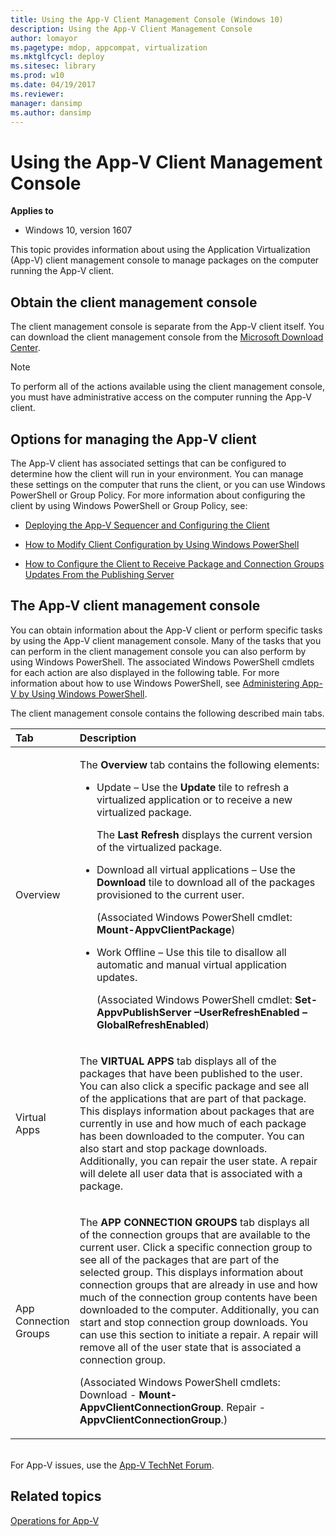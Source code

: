 ```yaml
---
title: Using the App-V Client Management Console (Windows 10)
description: Using the App-V Client Management Console
author: lomayor
ms.pagetype: mdop, appcompat, virtualization
ms.mktglfcycl: deploy
ms.sitesec: library
ms.prod: w10
ms.date: 04/19/2017
ms.reviewer: 
manager: dansimp
ms.author: dansimp
---
```



# Using the App-V Client Management Console

**Applies to**
-   Windows 10, version 1607

This topic provides information about using the Application Virtualization (App-V) client management console to manage packages on the computer running the App-V client.

## Obtain the client management console

The client management console is separate from the App-V client itself. You can download the client management console from the [Microsoft Download Center](https://www.microsoft.com/download/details.aspx?id=41186).

> [!NOTE]
> To perform all of the actions available using the client management console, you must have administrative access on the computer running the App-V client.

## Options for managing the App-V client

The App-V client has associated settings that can be configured to determine how the client will run in your environment. You can manage these settings on the computer that runs the client, or you can use Windows PowerShell or Group Policy. For more information about configuring the client by using Windows PowerShell or Group Policy, see:

- [Deploying the App-V Sequencer and Configuring the Client](appv-deploying-the-appv-sequencer-and-client.md)

- [How to Modify Client Configuration by Using Windows PowerShell](appv-modify-client-configuration-with-powershell.md)

- [How to Configure the Client to Receive Package and Connection Groups Updates From the Publishing Server](appv-configure-the-client-to-receive-updates-from-the-publishing-server.md) 

## <a href="" id="the-app-v-5-1-client-management-console-"></a>The App-V client management console

You can obtain information about the App-V client or perform specific tasks by using the App-V client management console. Many of the tasks that you can perform in the client management console you can also perform by using Windows PowerShell. The associated Windows PowerShell cmdlets for each action are also displayed in the following table. For more information about how to use Windows PowerShell, see [Administering App-V by Using Windows PowerShell](appv-administering-appv-with-powershell.md).

The client management console contains the following described main tabs.

<table>
<colgroup>
<col width="20%" />
<col width="80%" />
</colgroup>
<thead>
<tr class="header">
<th align="left">Tab</th>
<th align="left">Description</th>
</tr>
</thead>
<tbody>
<tr class="odd">
<td align="left"><p>Overview</p></td>
<td align="left"><p>The <strong>Overview</strong> tab contains the following elements:</p>
<ul>
<li><p>Update – Use the <strong>Update</strong> tile to refresh a virtualized application or to receive a new virtualized package.</p>
<p>The <strong>Last Refresh</strong> displays the current version of the virtualized package.</p></li>
<li><p>Download all virtual applications – Use the <strong>Download</strong> tile to download all of the packages provisioned to the current user.</p>
<p>(Associated Windows PowerShell cmdlet: <strong>Mount-AppvClientPackage</strong>)</p>
<p></p></li>
<li><p>Work Offline – Use this tile to disallow all automatic and manual virtual application updates.</p>
<p>(Associated Windows PowerShell cmdlet: <strong>Set-AppvPublishServer –UserRefreshEnabled –GlobalRefreshEnabled</strong>)</p></li>
</ul></td>
</tr>
<tr class="even">
<td align="left"><p>Virtual Apps</p></td>
<td align="left"><p>The <strong>VIRTUAL APPS</strong> tab displays all of the packages that have been published to the user. You can also click a specific package and see all of the applications that are part of that package. This displays information about packages that are currently in use and how much of each package has been downloaded to the computer. You can also start and stop package downloads. Additionally, you can repair the user state. A repair will delete all user data that is associated with a package.</p>
<p></p></td>
</tr>
<tr class="odd">
<td align="left"><p>App Connection Groups</p></td>
<td align="left"><p>The <strong>APP CONNECTION GROUPS</strong> tab displays all of the connection groups that are available to the current user. Click a specific connection group to see all of the packages that are part of the selected group. This displays information about connection groups that are already in use and how much of the connection group contents have been downloaded to the computer. Additionally, you can start and stop connection group downloads. You can use this section to initiate a repair. A repair will remove all of the user state that is associated a connection group.</p>
<p>(Associated Windows PowerShell cmdlets: Download - <strong>Mount-AppvClientConnectionGroup</strong>. Repair -<strong>AppvClientConnectionGroup</strong>.)</p>
<p></p></td>
</tr>
</tbody>
</table>




<br>For App-V issues, use the [App-V TechNet Forum](https://social.technet.microsoft.com/Forums/en-US/home?forum=mdopappv).

## Related topics

[Operations for App-V](appv-operations.md)
